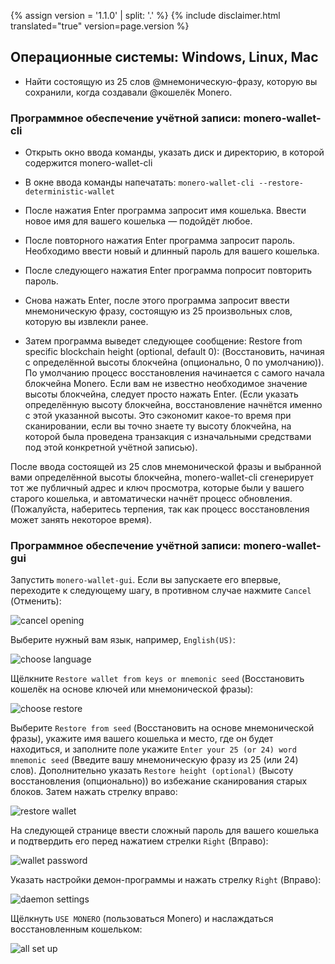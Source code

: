 {% assign version = '1.1.0' | split: '.' %}
{% include disclaimer.html translated="true" version=page.version %}
## Операционные системы: Windows, Linux, Mac

- Найти состоящую из 25 слов @мнемоническую-фразу, которую вы сохранили, когда создавали @кошелёк Monero.

### Программное обеспечение учётной записи: monero-wallet-cli

- Открыть окно ввода команды, указать диск и директорию, в которой содержится monero-wallet-cli

- В окне ввода команды напечатать:  `monero-wallet-cli --restore-deterministic-wallet`

- После нажатия Enter программа запросит имя кошелька. Ввести новое имя для вашего кошелька — подойдёт любое.

- После повторного нажатия Enter программа запросит пароль. Необходимо ввести новый и длинный пароль для вашего кошелька.

- После следующего нажатия Enter программа попросит повторить пароль.

- Снова нажать Enter, после этого программа запросит ввести мнемоническую фразу, состоящую из 25 произвольных слов, которую вы извлекли ранее.

-  Затем программа выведет следующее сообщение: Restore from specific blockchain height (optional, default 0): (Восстановить, начиная с определённой высоты блокчейна (опционально, 0 по умолчанию)). По умолчанию процесс восстановления начинается с самого начала блокчейна Monero. Если вам не известно необходимое значение высоты блокчейна, следует просто нажать Enter. (Если указать определённую высоту блокчейна, восстановление начнётся именно с этой указанной высоты. Это сэкономит какое-то время при сканировании, если вы точно знаете ту высоту блокчейна, на которой была проведена транзакция с изначальными средствами под этой конкретной учётной записью).

После ввода состоящей из 25 слов мнемонической фразы и выбранной вами определённой высоты блокчейна, monero-wallet-cli сгенерирует тот же публичный адрес и ключ просмотра, которые были у вашего старого кошелька, и автоматически начнёт процесс обновления. (Пожалуйста, наберитесь терпения, так как процесс восстановления может занять некоторое время).

### Программное обеспечение учётной записи: monero-wallet-gui

Запустить `monero-wallet-gui`. Если вы запускаете его впервые, переходите к следующему шагу, в противном случае нажмите `Cancel` (Отменить):

![cancel opening](png/restore_account/cancel-opening.png)

Выберите нужный вам язык, например, `English(US)`:

![choose language](png/restore_account/choose-language.png)

Щёлкните `Restore wallet from keys or mnemonic seed` (Восстановить кошелёк на основе ключей или мнемонической фразы):

![choose restore](png/restore_account/choose-restore.png)

Выберите `Restore from seed` (Восстановить на основе мнемонической фразы), укажите имя вашего кошелька и место, где он будет находиться, и заполните поле укажите `Enter your 25 (or 24) word mnemonic seed` (Введите вашу мнемоническую фразу из 25 (или 24) слов). Дополнительно указать `Restore height (optional)` (Высоту восстановления (опционально)) во избежание сканирования старых блоков. Затем нажать стрелку вправо:

![restore wallet](png/restore_account/restore-wallet.png)

На следующей странице ввести сложный пароль для вашего кошелька и подтвердить его перед нажатием стрелки `Right` (Вправо):

![wallet password](png/restore_account/wallet-password.png)

Указать настройки демон-программы и нажать стрелку `Right` (Вправо):

![daemon settings](png/restore_account/daemon-settings.png)

Щёлкнуть `USE MONERO` (пользоваться Monero) и наслаждаться восстановленным кошельком:

![all set up](png/restore_account/all-set-up.png)
